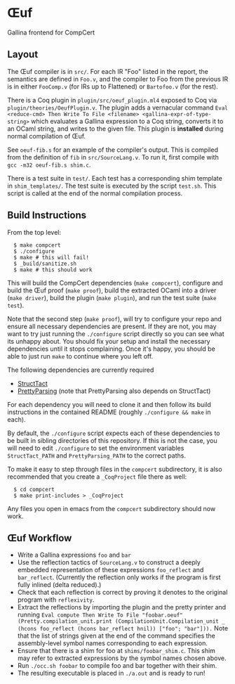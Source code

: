 # Œuf
Gallina frontend for CompCert


## Layout

The Œuf compiler is in `src/`.  For each IR "Foo" listed in the report, the
semantics are defined in `Foo.v`, and the compiler to Foo from the previous IR
is in either `FooComp.v` (for IRs up to Flattened) or `Bartofoo.v` (for the
rest).

There is a Coq plugin in `plugin/src/oeuf_plugin.ml4` exposed to Coq via 
`plugin/theories/OeufPlugin.v`. The plugin adds a vernacular command 
`Eval <reduce-cmd> Then Write To File <filename> <gallina-expr-of-type-string>`
which evaluates a Gallina expression to a Coq string, converts it to an OCaml 
string, and writes to the given file. This plugin is **installed** during 
normal compilation of Œuf.

See `oeuf-fib.s` for an example of the compiler's output.  This is compiled
from the definition of `fib` in `src/SourceLang.v`.  To run it, first compile
with `gcc -m32 oeuf-fib.s shim.c`.

There is a test suite in `test/`. Each test has a corresponding shim template in
`shim_templates/`. The test suite is executed by the script `test.sh`. This 
script is called at the end of the normal compilation process.

## Build Instructions

From the top level:

```
  $ make compcert
  $ ./configure
  $ make # this will fail!
  $ _build/sanitize.sh
  $ make # this should work
```

This will build the CompCert dependencies (`make compcert`), configure and
build the Œuf proof (`make proof`), build the extracted OCaml
into a driver (`make driver`), build the plugin (`make plugin`), and 
run the test suite (`make test`).

Note that the second step (`make proof`), will try to configure your repo
and ensure all necessary dependencies are present.  If they are not, you
may want to try just running the `./configure` script directly so you can
see what its unhappy about.  You should fix your setup and install the
necessary dependencies until it stops complaining.  Once it's happy, you
should be able to just run `make` to continue where you left off.

The following dependencies are currently required

* [StructTact](https://github.com/uwplse/StructTact)
* [PrettyParsing](https://github.com/wilcoxjay/PrettyParsing) (note that 
  PrettyParsing also depends on StructTact)

For each dependency you will need to clone it and then follow its build 
instructions in the contained README (roughly `./configure && make` in 
each).

By default, the `./configure` script expects each of these dependencies to 
be built in sibling directories of this repository. If this is not the case, 
you will need to edit `./configure` to set the environment variables 
`StructTact_PATH` and `PrettyParsing_PATH` to the correct paths. 

To make it easy to step through files in the `compcert` subdirectory, it
is also recommended that you create a `_CoqProject` file there as well:

```
  $ cd compcert
  $ make print-includes > _CoqProject
```

Any files you open in emacs from the `compcert` subdirectory should now work.

## Œuf Workflow

* Write a Gallina expressions `foo` and `bar`
* Use the reflection tactics of `SourceLang.v` to construct a deeply embedded 
  representation of these expressions `foo_reflect` and `bar_reflect`. (Currently 
  the reflection only works if the program is first fully inlined (delta reduced).) 
* Check that each reflection is correct by proving it denotes to the original 
  program with `reflexivity`.
* Extract the reflections by importing the plugin and the pretty printer and
  running `Eval compute Then Write To File "foobar.oeuf" (Pretty.compilation_unit.print (CompilationUnit.Compilation_unit _ (hcons foo_reflect (hcons bar_reflect hnil)) ["foo"; "bar"])).` Note that the list of strings given at the end of the command specifies the assembly-level symbol names corresponding to each expression.
* Ensure that there is a shim for foo at `shims/foobar_shim.c`. This shim may refer to extracted expressions by the symbol names chosen above.
* Run `./occ.sh foobar` to compile foo and bar together with their shim.
* The resulting executable is placed in `./a.out` and is ready to run!

